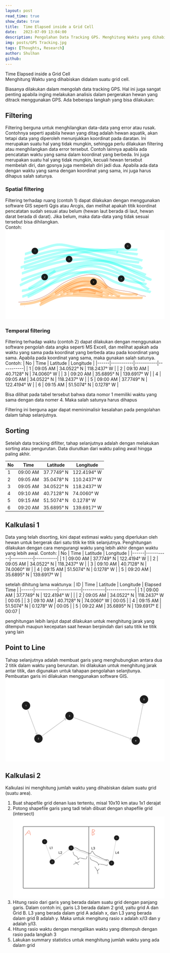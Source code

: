 ```yaml
---
layout: post
read_time: true
show_date: true
title:  Time Elapsed inside a Grid Cell
date:   2023-07-09 13:04:00 
description: Pengolahan Data Tracking GPS. Menghitung Waktu yang dihabiskan didalam suatu grid cell.  Counting time elapsed inside a grid cell of gps tracked animal movement data
img: posts/GPS Tracking.jpg 
tags: [Thoughts, Research]
author: Shulhan
github: 
---
```



Time Elapsed inside a Grid Cell  
Menghitung Waktu yang dihabiskan didalam suatu grid cell.  

Biasanya dilakukan dalam mengolah data tracking GPS.
Hal ini juga sangat penting apabila inging melakukan analisis dalam pergerakan hewan yang ditrack menggunakan GPS.
Ada beberapa langkah yang bisa dilakukan:

## Filtering
Filtering berguna untuk menghilangkan data-data yang error atau rusak.
Contohnya seperti apabila hewan yang ditag adalah hewan aquatik, akan tetapi data yang diperoleh menunjukkan koordinat pada daratan. Ini merupakan suatu hal yang tidak mungkin, sehingga perlu dilakukan filtering atau menghilangkan data error tersebut.
Contoh lainnya apabila ada pencatatan waktu yang sama dalam koordinat yang berbeda. Ini juga merupakan suatu hal yang tidak mungkin, kecuali hewan tersebut membelah diri, dan gpsnya juga membelah diri jadi dua.
Apabila ada data dengan waktu yang sama dengan koordinat yang sama, ini juga harus dihapus salah satunya.

### Spatial filtering   
Filtering terhadap ruang (contoh 1) dapat dilakukan dengan menggunakan software GIS seperti Qgis atau Arcgis, dan melihat apakah titik koordinat pencatatan sudah sesuai atau belum (hewan laut berada di laut, hewan darat berada di darat).
Jika belum, maka data-data yang tidak sesuai tersebut bisa dihilangkan.  
Contoh:  
![Spatial Filtering](./assets/img/posts/20230709/spatialfiltering.jpg)

### Temporal filtering  
Filtering terhadap waktu (contoh 2) dapat dilakukan dengan menggunakan software pengolah data angka seperti MS Excell, dan melihat apakah ada waktu yang sama pada koordinat yang berbeda atau pada koordinat yang sama.
Apabila pada koordinat yang sama, maka gunakan salah satunya.
Contoh:
| No   | Time      | Latitude  | Longitude |
|------|-----------|-----------|-----------|
| 1    | 09:05 AM  | 34.0522° N | 118.2437° W |
| 2    | 09:10 AM  | 40.7128° N | 74.0060° W  |
| 3    | 09:20 AM  | 35.6895° N | 139.6917° W |
| 4    | 09:05 AM  | 34.0522° N | 118.2437° W |
| 5    | 09:00 AM  | 37.7749° N | 122.4194° W |
| 6    | 09:15 AM  | 51.5074° N | 0.1278° W   |


Bisa dilihat pada tabel tersebut bahwa data nomor 1 memiliki waktu yang sama dengan data nomer 4. Maka salah satunya harus dihapus

Filtering ini berguna agar dapat meminimalisir kesalahan pada pengolahan dalam tahap selanjutnya.


## Sorting
Setelah data tracking difilter, tahap selanjutnya adalah dengan melakukan sorting atau pengurutan. 
Data diurutkan dari waktu paling awal hingga paling akhir. 

| No   | Time      | Latitude  | Longitude |
|------|-----------|-----------|-----------|
| 1    | 09:00 AM  | 37.7749° N | 122.4194° W |
| 2    | 09:05 AM  | 35.0478° N | 110.2437° W |
| 3    | 09:05 AM  | 34.0522° N | 118.2437° W |
| 4    | 09:10 AM  | 40.7128° N | 74.0060° W  |
| 5    | 09:15 AM  | 51.5074° N | 0.1278° W   |
| 6    | 09:20 AM  | 35.6895° N | 139.6917° W |

## Kalkulasi 1
Data yang telah disorting, kini dapat estimasi waktu yang diperlukan oleh hewan untuk bergerak dari satu titik ke titik selanjutnya.
Penghitungan dilakukan dengan cara mengurangi waktu yang lebih akhir dengan waktu yang lebih awal.
Contoh: 
| No   | Time      | Latitude  | Longitude |
|------|-----------|-----------|-----------|
| 1    | 09:00 AM  | 37.7749° N | 122.4194° W |
| 2    | 09:05 AM  | 34.0522° N | 118.2437° W |
| 3    | 09:10 AM  | 40.7128° N | 74.0060° W  |
| 4    | 09:15 AM  | 51.5074° N | 0.1278° W   |
| 5    | 09:20 AM  | 35.6895° N | 139.6917° W |

setelah dihitung lama waktunya:
| ID   | Time      | Latitude  | Longitude | Elapsed Time |
|------|-----------|-----------|-----------|--------------|
| 1    | 09:00 AM  | 37.7749° N | 122.4194° W |              |
| 2    | 09:05 AM  | 34.0522° N | 118.2437° W |   00:05      |
| 3    | 09:10 AM  | 40.7128° N | 74.0060° W  |   00:05      |
| 4    | 09:15 AM  | 51.5074° N | 0.1278° W   |   00:05      |
| 5    | 09:22 AM  | 35.6895° N | 139.6917° E |   00:07      |

penghitungan lebih lanjut dapat dilakukan untuk menghitung jarak yang ditempuh maupun kecepatan saat hewan berpindah dari satu titik ke titik yang lain

## Point to Line
Tahap selanjutnya adalah membuat garis yang menghubungkan antara dua 2 titik dalam waktu yang berurutan.
Ini dilakukan untuk menghitung jarak antar titik, dan digunakan untuk tahapan pengolahan selanjtunya.
Pembuatan garis ini dilakukan menggunakan software GIS.
![Point to Line](./assets/img/posts/20230709/pointtoline.jpg)


## Kalkulasi 2
Kalkulasi ini menghitung jumlah waktu yang dihabiskan dalam suatu grid (suatu area).
1. Buat shapefile grid denan luas tertentu, misal 10x10 km atau 1x1 derajat
2. Potong shapefile garis yang tadi telah dibuat dengan shapefile grid (intersect)
![Kalkulasi Rasio Line](./assets/img/posts/20230709/Linegridratio.jpg)
3. Hitung rasio dari garis yang berada dalam suatu grid dengan panjang garis. Dalam contoh ini, garis L3 berada dalam 2 grid, yaitu grid A dan Grid B.
L3 yang berada dalam grid A adalah x, dan L3 yang berada dalam grid B adalah y. Maka untuk mengitung rasio x adalah x/l3 dan y adalah y/l3. 
4. Hitung rasio waktu dengan mengalikan waktu yang ditempuh dengan rasio pada langkah 3
5. Lakukan summary statistics untuk menghitung jumlah waktu yang ada dalam grid
